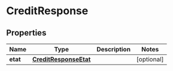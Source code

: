 
# CreditResponse

## Properties
Name | Type | Description | Notes
------------ | ------------- | ------------- | -------------
**etat** | [**CreditResponseEtat**](CreditResponseEtat.md) |  |  [optional]



